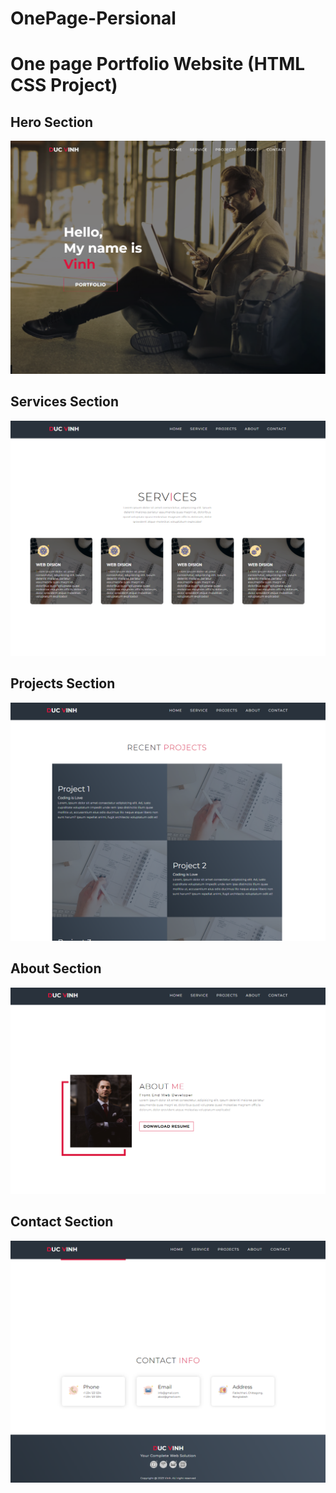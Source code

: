 # OnePage-Persional
<h1>One page Portfolio Website (HTML CSS Project)</h2>

<h2>Hero Section</h2>
<img src="./IMG/Hero.png" alt=""> 


<h2>Services Section</h2>
<img src="./IMG/Service.png" alt=""> 

<h2>Projects Section</h2>
<img src="./IMG/Project.png" alt=""> 

<h2>About Section</h2>
<img src="./IMG/About.png" alt=""> 

<h2>Contact Section</h2>
<img src="./IMG/Contact.png" alt=""> 